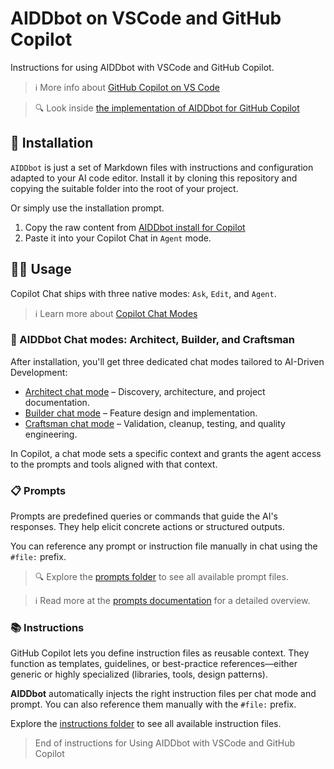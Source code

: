 # AIDDbot on VSCode and GitHub Copilot

Instructions for using AIDDbot with VSCode and GitHub Copilot.

> ℹ️ More info about [GitHub Copilot on VS Code](https://aiddbot.com/vscode-and-github-copilot/)

> 🔍 Look inside [the implementation of AIDDbot for GitHub Copilot](https://github.com/AIDDbot/AIDDbot/tree/main/.github)

## 🔌 Installation

`AIDDbot` is just a set of Markdown files with instructions and configuration adapted to your AI code editor. Install it by cloning this repository and copying the suitable folder into the root of your project.

Or simply use the installation prompt.

1. Copy the raw content from [AIDDbot install for Copilot](https://raw.githubusercontent.com/AIDDbot/AIDDbot/refs/heads/main/.github/prompts/U_aiddbot-install-for-copilot.prompt.md)
2. Paste it into your Copilot Chat in `Agent` mode.

## 🧑‍💻 Usage

Copilot Chat ships with three native modes: `Ask`, `Edit`, and `Agent`.

> ℹ️ Learn more about [Copilot Chat Modes](https://code.visualstudio.com/docs/copilot/chat/chat-modes)

### 🦸 AIDDbot Chat modes: Architect, Builder, and Craftsman

After installation, you'll get three dedicated chat modes tailored to AI-Driven Development:

- [Architect chat mode](/.github/chatmodes/Architect.chatmode.md) – Discovery, architecture, and project documentation.
- [Builder chat mode](/.github/chatmodes/Builder.chatmode.md) – Feature design and implementation.
- [Craftsman chat mode](/.github/chatmodes/Craftsman.chatmode.md) – Validation, cleanup, testing, and quality engineering.

In Copilot, a chat mode sets a specific context and grants the agent access to the prompts and tools aligned with that context.

### 📋 Prompts

Prompts are predefined queries or commands that guide the AI's responses. They help elicit concrete actions or structured outputs.

You can reference any prompt or instruction file manually in chat using the `#file:` prefix.

> 🔍 Explore the [prompts folder](https://github.com/AIDDbot/AIDDbot/tree/main/.github/prompts) to see all available prompt files. 

> ℹ️ Read more at the [prompts documentation](https://github.com/AIDDbot/AIDDbot/tree/main/.github/prompts/_prompts.md) for a detailed overview.

### 📚 Instructions

GitHub Copilot lets you define instruction files as reusable context. They function as templates, guidelines, or best-practice references—either generic or highly specialized (libraries, tools, design patterns).

**AIDDbot** automatically injects the right instruction files per chat mode and prompt. You can also reference them manually with the `#file:` prefix.

Explore the [instructions folder](https://github.com/AIDDbot/AIDDbot/tree/main/.github/instructions) to see all available instruction files.

> End of instructions for Using AIDDbot with VSCode and GitHub Copilot